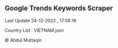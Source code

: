 

## Google Trends Keywords Scraper 
 
Last Update 24-12-2022 , 17:58:16

Country List :
VIETNAM.json



© Abdul Muttaqin 
